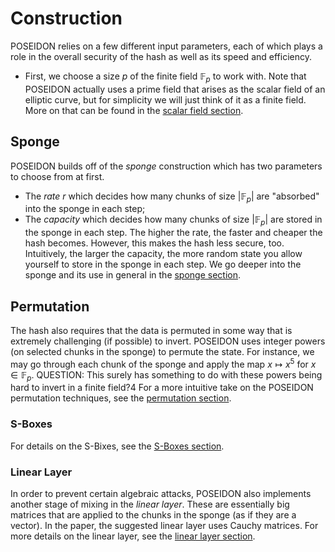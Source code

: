 # Construction
POSEIDON relies on a few different input parameters, each of which plays a role in the overall security of the hash as well as its speed and efficiency.
- First, we choose a size $p$ of the finite field $\mathbb{F}_p$ to work with.
Note that POSEIDON actually uses a prime field that arises as the scalar field of an elliptic curve, but for simplicity we will just think of it as a finite field. More on that can be found in the [scalar field section](./scalar_field.md).

## Sponge
POSEIDON builds off of the *sponge* construction which has two parameters to choose from at first.
- The *rate* $r$ which decides how many chunks of size $|\mathbb{F}_p|$ are "absorbed" into the sponge in each step;
- The *capacity* which decides how many chunks of size $|\mathbb{F}_p|$ are stored in the sponge in each step.
The higher the rate, the faster and cheaper the hash becomes. 
However, this makes the hash less secure, too.
Intuitively, the larger the capacity, the more random state you allow yourself to store in the sponge in each step. 
We go deeper into the sponge and its use in general in the [sponge section](./sponge.md).

## Permutation
The hash also requires that the data is permuted in some way that is extremely challenging (if possible) to invert.
POSEIDON uses integer powers (on selected chunks in the sponge) to permute the state. 
For instance, we may go through each chunk of the sponge and apply the map $x \mapsto x^5$ for $x\in \mathbb{F}_p$.
QUESTION: This surely has something to do with these powers being hard to invert in a finite field?4
For a more intuitive take on the POSEIDON permutation techniques, see the [permutation section](./permutation.md).

### S-Boxes
For details on the S-Bixes, see the [S-Boxes section](./s-boxes.md).

### Linear Layer
In order to prevent certain algebraic attacks, POSEIDON also implements another stage of mixing in the *linear layer*. 
These are essentially big matrices that are applied to the chunks in the sponge (as if they are a vector).
In the paper, the suggested linear layer uses Cauchy matrices.
For more details on the linear layer, see the [linear layer section](./linear_layer.md).
